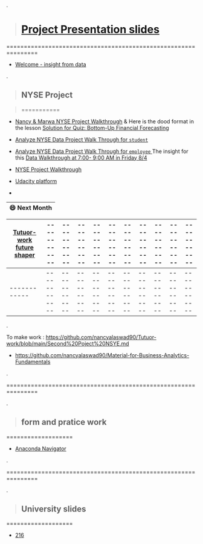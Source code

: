 .

> # [Project Presentation slides](https://docs.google.com/presentation/d/1z6K9JoqV3OFGJLkJ0zkCHKQ0MZ27N95vz46Ao325ilk/edit#slide=id.g107019e4486_0_729)


===============================================================





- [Welcome  - insight from data ](https://docs.google.com/presentation/d/1Nd2aLTuccP6eS6mTvnHFrRbmTSgElTymFx8-hzLqiy0/edit#slide=id.gbcf111090f_0_0)


.

> ## NYSE Project

> ===========


- [Nancy & Marwa NYSE Project Walkthrough](https://docs.google.com/document/d/1hQwqwrAlPS-3U8j_QuBfoREZYMFEB5z1vLBta5w_4K0/edit) & Here is the dood format in the lesson  [Solution for Quiz: Bottom-Up Financial Forecasting](https://classroom.udacity.com/nanodegrees/nd098-mena-fow2/parts/960ec8ee-c350-449d-93f5-39db204cb226/modules/cb5e0357-7a2b-4c58-89a4-1bdc8adb87c8/lessons/9bffc995-b64e-40aa-8069-fdf266d668d9/concepts/95eec523-a30f-4089-9c34-382739b17832)


- [Analyze NYSE Data Project Walk Through for `student` ](https://docs.google.com/presentation/d/14DsitBMKRVLDFMkPc3mr2hJ9ukH5mGv-9kVD9nzqYBg/edit#slide=id.p)

- [Analyze NYSE Data Project Walk Through for `employee` ](https://docs.google.com/presentation/d/1HkSjTZ-1b1TdISqN-JDPJtiEPnm0rXdk0Y_-2x5fnCY/edit#slide=id.g1238e5ecfef_0_161) The insight for this  [Data Walkthrough  at 7:00- 9:00 AM  in Friday 8/4 ](https://homeaffairs.webex.com/wbxmjs/joinservice/sites/homeaffairs/meeting/download/50d1d9e42a4549efa30f199e7b2b8120?siteurl=homeaffairs&MTID=mbd88367e0d83ddd2088061c364428d30)



- [NYSE Project Walkthrough](https://docs.google.com/document/d/1hQwqwrAlPS-3U8j_QuBfoREZYMFEB5z1vLBta5w_4K0/edit)


-  [Udacity platform ](https://classroom.udacity.com/nanodegrees/nd098-mena-fow2/parts/960ec8ee-c350-449d-93f5-39db204cb226)

-



| **😄 Next Month**|
 | ------------ | 

| [Tutuor-work future shaper ](https://github.com/nancyalaswad90/Tutuor-work) |------------ | ------------ |------------ | ------------ | ------------ |------------ | ------------ | ------------ |------------ |------------ |
| ------------ | ------------ | ------------ |------------ | ------------ | ------------ |------------ | ------------ | ------------ |------------ |------------ |
| ------------ | ------------ | ------------ |------------ | ------------ | ------------ |------------ | ------------ | ------------ |------------ |------------ |




.

To make work  : https://github.com/nancyalaswad90/Tutuor-work/blob/main/Second%20Poject%20NSYE.md

- https://github.com/nancyalaswad90/Material-for-Business-Analytics-Fundamentals


.

===============================================================

.


> ## form and pratice work


===================


- [Anaconda Navigator](https://docs.google.com/presentation/d/1aRYRi804-aBtDxT5bktUHvv0OUSU-GPdLUVR-uF7aRU/edit#slide=id.g119e2fd1746_0_4)







.

===============================================================

.


> ## University slides 


===================


- [ 216 ](https://docs.google.com/document/d/1CfIQmuRoz7RlG-y18zkhg-PsftW3RJ_buKpCo8iRDr4/edit#heading=h.yspy8tt3f0xe)
